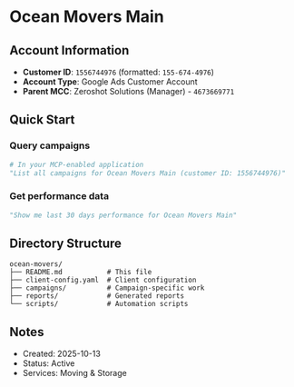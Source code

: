 # Ocean Movers Main

## Account Information
- **Customer ID**: `1556744976` (formatted: `155-674-4976`)
- **Account Type**: Google Ads Customer Account
- **Parent MCC**: Zeroshot Solutions (Manager) - `4673669771`

## Quick Start

### Query campaigns
```python
# In your MCP-enabled application
"List all campaigns for Ocean Movers Main (customer ID: 1556744976)"
```

### Get performance data
```python
"Show me last 30 days performance for Ocean Movers Main"
```

## Directory Structure
```
ocean-movers/
├── README.md           # This file
├── client-config.yaml  # Client configuration
├── campaigns/          # Campaign-specific work
├── reports/            # Generated reports
└── scripts/            # Automation scripts
```

## Notes
- Created: 2025-10-13
- Status: Active
- Services: Moving & Storage

